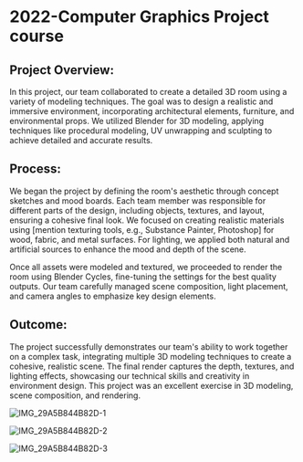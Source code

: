 # 2022-Computer Graphics Project course

## Project Overview:
In this project, our team collaborated to create a detailed 3D room using a variety of modeling techniques. The goal was to design a realistic and immersive environment, incorporating architectural elements, furniture, and environmental props. We utilized Blender for 3D modeling, applying techniques like procedural modeling, UV unwrapping and sculpting to achieve detailed and accurate results.

## Process:
We began the project by defining the room's aesthetic through concept sketches and mood boards. Each team member was responsible for different parts of the design, including objects, textures, and layout, ensuring a cohesive final look. We focused on creating realistic materials using [mention texturing tools, e.g., Substance Painter, Photoshop] for wood, fabric, and metal surfaces. For lighting, we applied both natural and artificial sources to enhance the mood and depth of the scene.

Once all assets were modeled and textured, we proceeded to render the room using Blender Cycles, fine-tuning the settings for the best quality outputs. Our team carefully managed scene composition, light placement, and camera angles to emphasize key design elements.

## Outcome:
The project successfully demonstrates our team's ability to work together on a complex task, integrating multiple 3D modeling techniques to create a cohesive, realistic scene. The final render captures the depth, textures, and lighting effects, showcasing our technical skills and creativity in environment design. This project was an excellent exercise in 3D modeling, scene composition, and rendering.

![IMG_29A5B844B82D-1](https://github.com/user-attachments/assets/dfda8160-2536-4840-ae6f-b8695684d57a)


![IMG_29A5B844B82D-2](https://github.com/user-attachments/assets/0191ca19-3557-4801-ad44-5d71d4490de6)


![IMG_29A5B844B82D-3](https://github.com/user-attachments/assets/2f7b5fbe-6772-4eae-b680-14810fa899e1)
